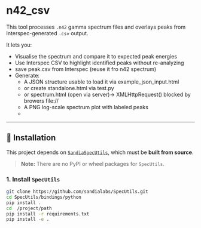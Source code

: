 # n42_csv

This tool processes `.n42` gamma spectrum files and overlays peaks from Interspec-generated `.csv` output.

It lets you:
- Visualise the spectrum and compare it to expected peak energies
- Use Interspec CSV to highlight identified peaks without re-analyzing
- save peak.csv from Interspec (reuse it fro n42 spectrum)
- Generate:
  - A JSON structure usable to load it via example_json_input.html
  - or create standalone.html via test.py
  - or spectrum.html (open via server)-> XMLHttpRequest() blocked by browers file://
  - A PNG log-scale spectrum plot with labeled peaks
  - 

---

## 🔧 Installation

This project depends on [`SandiaSpecUtils`](https://github.com/sandialabs/SpecUtils), which must be **built from source**.

> **Note:** There are no PyPI or wheel packages for `SpecUtils`.

### 1. Install `SpecUtils`

```bash
git clone https://github.com/sandialabs/SpecUtils.git
cd SpecUtils/bindings/python
pip install .
cd  /project/path
pip install -r requirements.txt
pip install -e .
